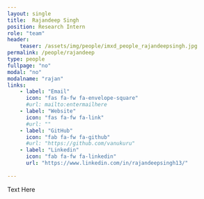 ```yaml
---
layout: single
title:  Rajandeep Singh
position: Research Intern
role: "team"
header:
    teaser: /assets/img/people/imxd_people_rajandeepsingh.jpg
permalink: /people/rajandeep
type: people
fullpage: "no"
modal: "no"
modalname: "rajan"
links:
    - label: "Email"
      icon: "fas fa-fw fa-envelope-square"
      #url: mailto:entermailhere
    - label: "Website"
      icon: "fas fa-fw fa-link"
      #url: ""
    - label: "GitHub"
      icon: "fab fa-fw fa-github"
      #url: "https://github.com/vanukuru"
    - label: "Linkedin"
      icon: "fab fa-fw fa-linkedin"
      url: "https://www.linkedin.com/in/rajandeepsingh13/"
      
---
```


Text Here



